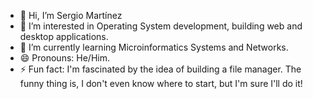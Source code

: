 - 👋 Hi, I’m Sergio Martínez
- 👀 I’m interested in Operating System development, building web and desktop applications.
- 🌱 I’m currently learning Microinformatics Systems and Networks.
- 😄 Pronouns: He/Him.
- ⚡ Fun fact: I'm fascinated by the idea of building a file manager. The funny thing is, I don't even know where to start, but I'm sure I'll do it!

<!---
SergioMtnezHdez/SergioMtnezHdez is a ✨ special ✨ repository because its `README.md` (this file) appears on your GitHub profile.
You can click the Preview link to take a look at your changes.
--->
